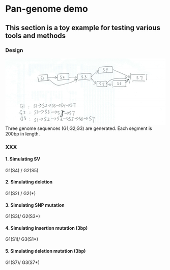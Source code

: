 # Pan-genome demo
## This section is a toy example for testing various tools and methods
### Design
![fig](https://github.com/WengangXbio/OR_project/blob/14daadff4f5e3260c48add3ef91ee0fe9ff97277/1.1%20Pan-demo/pic/pan-design.png)
Three genome sequences (G1,G2,G3) are generated. Each segment is 200bp in length.
### XXX 
#### 1. Simulating SV
G1(S4) / G2(S5)
#### 2. Simulating deletion
G1(S2) / G2(*)
#### 3. Simulating SNP mutation
G1(S3)/ G2(S3*)
#### 4. Simulating insertion mutation (3bp)
G1(S1)/ G3(S1*)
#### 5. Simulating deletion mutation (3bp)
G1(S7)/ G3(S7*)
